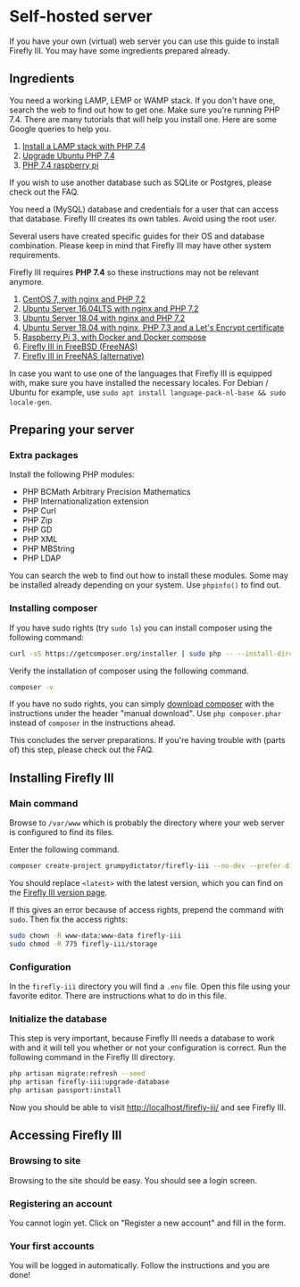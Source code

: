 # Self-hosted server

If you have your own (virtual) web server you can use this guide to install Firefly III. You may have some ingredients prepared already.

## Ingredients

You need a working LAMP, LEMP or WAMP stack. If you don't have one, search the web to find out how to get one. Make sure you're running PHP 7.4. There are many tutorials that will help you install one. Here are some Google queries to help you.

1. [Install a LAMP stack with PHP 7.4](https://www.google.com/search?q=lamp+stack+php+7.4)
2. [Upgrade Ubuntu PHP 7.4](https://www.google.com/search?q=upgrade+ubuntu+php+7.4)
3. [PHP 7.4 raspberry pi](https://www.google.nl/search?q=PHP+7.4+raspberry+pi)

If you wish to use another database such as SQLite or Postgres, please check out the FAQ.

You need a (MySQL) database and credentials for a user that can access that database. Firefly III creates its own tables. Avoid using the root user.

Several users have created specific guides for their OS and database combination. Please keep in mind that Firefly III may have other system requirements.

Firefly III requires **PHP 7.4** so these instructions may not be relevant anymore.

1. [CentOS 7, with nginx and PHP 7.2](https://old.reddit.com/r/FireflyIII/comments/825n4l/centos_7_nginx_installation_guide/)
2. [Ubuntu Server 16.04LTS with nginx and PHP 7.2](https://old.reddit.com/r/FireflyIII/comments/8thxuu/fireflyiii_on_ubuntu_server_1604lts_nginx_php72/)
3. [Ubuntu Server 18.04 with nginx and PHP 7.2](https://gist.github.com/philthynz/ec04833a8e39c7f7d1b0d33cb4197a95)
4. [Ubuntu Server 18.04 with nginx, PHP 7.3 and a Let's Encrypt certificate](https://gist.github.com/optimistic5/ca5a4a8593dcdb7360f712d37a0cc657)
5. [Raspberry Pi 3, with Docker and Docker compose](https://gist.github.com/josephbadow/588c2ae961231fe338c459127c7d835b)
6. [Firefly III in FreeBSD (FreeNAS)](https://gist.github.com/Zamana/bdfed1a06ba08467bd3ce92f4715c7fd)
7. [Firefly III in FreeNAS (alternative)](https://forum.freenas-community.org/t/firefly-iii-personal-finance-manager-in-a-jail/45)

In case you want to use one of the languages that Firefly III is equipped with, make sure you have installed the necessary locales. For Debian / Ubuntu for example, use `sudo apt install language-pack-nl-base && sudo locale-gen`.

## Preparing your server

### Extra packages

Install the following PHP modules:

* PHP BCMath Arbitrary Precision Mathematics
* PHP Internationalization extension
* PHP Curl
* PHP Zip
* PHP GD
* PHP XML
* PHP MBString
* PHP LDAP

You can search the web to find out how to install these modules. Some may be installed already depending on your system. Use `phpinfo()` to find out.

### Installing composer

If you have sudo rights (try `sudo ls`) you can install composer using the following command:

```bash
curl -sS https://getcomposer.org/installer | sudo php -- --install-dir=/usr/local/bin --filename=composer
```

Verify the installation of composer using the following command.

```bash
composer -v
```

If you have no sudo rights, you can simply [download composer](https://getcomposer.org/download/) with the instructions under the header "manual download". Use `php composer.phar` instead of `composer` in the instructions ahead.

This concludes the server preparations. If you're having trouble with (parts of) this step, please check out the FAQ.

## Installing Firefly III

### Main command

Browse to `/var/www` which is probably the directory where your web server is configured to find its files.

Enter the following command.

```bash
composer create-project grumpydictator/firefly-iii --no-dev --prefer-dist firefly-iii <latest>
```

You should replace `<latest>` with the latest version, which you can find on the [Firefly III version page](https://version.firefly-iii.org/).

If this gives an error because of access rights, prepend the command with `sudo`. Then fix the access rights:

```bash
sudo chown -R www-data:www-data firefly-iii
sudo chmod -R 775 firefly-iii/storage
```

### Configuration

In the `firefly-iii` directory you will find a `.env` file. Open this file using your favorite editor. There are instructions what to do in this file.

### Initialize the database

This step is very important, because Firefly III needs a database to work with and it will tell you whether or not your configuration is correct. Run the following command in the Firefly III directory.

```bash
php artisan migrate:refresh --seed
php artisan firefly-iii:upgrade-database
php artisan passport:install
```

Now you should be able to visit [http://localhost/firefly-iii/](http://localhost/firefly-iii/public) and see Firefly III.

## Accessing Firefly III

### Browsing to site

Browsing to the site should be easy. You should see a login screen.

### Registering an account

You cannot login yet. Click on "Register a new account" and fill in the form.

### Your first accounts

You will be logged in automatically. Follow the instructions and you are done!

